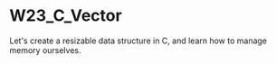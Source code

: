# W23_C_Vector
Let's create a resizable data structure in C, and learn how to manage memory ourselves.
